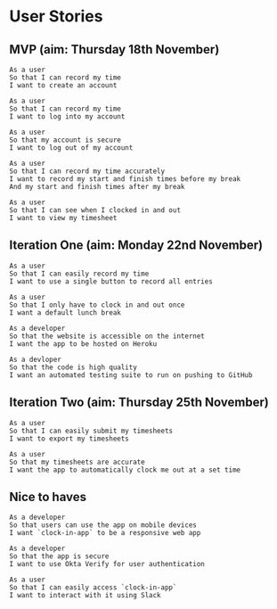 # User Stories
## MVP (aim: Thursday 18th November)

```
As a user
So that I can record my time
I want to create an account
```

```
As a user
So that I can record my time
I want to log into my account
```

```
As a user
So that my account is secure
I want to log out of my account
```

```
As a user
So that I can record my time accurately
I want to record my start and finish times before my break
And my start and finish times after my break
```

```
As a user
So that I can see when I clocked in and out
I want to view my timesheet
```

## Iteration One (aim: Monday 22nd November)

```
As a user
So that I can easily record my time
I want to use a single button to record all entries
```

```
As a user
So that I only have to clock in and out once
I want a default lunch break
```

```
As a developer
So that the website is accessible on the internet
I want the app to be hosted on Heroku
```

```
As a devloper
So that the code is high quality
I want an automated testing suite to run on pushing to GitHub
```

## Iteration Two (aim: Thursday 25th November)

```
As a user
So that I can easily submit my timesheets
I want to export my timesheets
```

```
As a user
So that my timesheets are accurate
I want the app to automatically clock me out at a set time
```

## Nice to haves

```
As a developer
So that users can use the app on mobile devices
I want `clock-in-app` to be a responsive web app
```

```
As a developer
So that the app is secure
I want to use Okta Verify for user authentication
```

```
As a user
So that I can easily access `clock-in-app`
I want to interact with it using Slack
```
